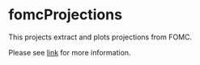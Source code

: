 # fomcProjections
This projects extract and plots projections from FOMC.

Please see [link](https://cnordenlow.com/post/2021-01-21-project-extracting-fomc-projections/) for more information.

